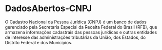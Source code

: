 # DadosAbertos-CNPJ
O Cadastro Nacional da Pessoa Jurídica (CNPJ) é um banco de dados gerenciado pela Secretaria Especial da Receita Federal do Brasil (RFB), que armazena informações cadastrais das pessoas jurídicas e outras entidades de interesse das administrações tributárias da União, dos Estados, do Distrito Federal e dos Municípios.

